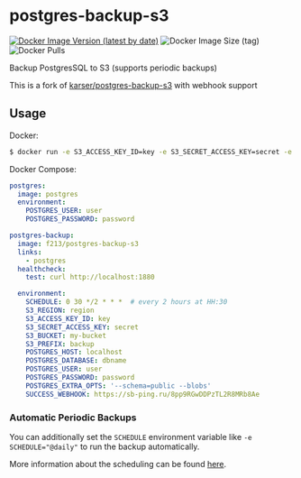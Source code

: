 # postgres-backup-s3
[![Docker Image Version (latest by date)](https://img.shields.io/docker/v/f213/postgres-backup-s3?sort=semver)](https://hub.docker.com/r/f213/postgres-backup-s3) ![Docker Image Size (tag)](https://img.shields.io/docker/image-size/f213/postgres-backup-s3/latest)  ![Docker Pulls](https://img.shields.io/docker/pulls/f213/postgres-backup-s3)

Backup PostgresSQL to S3 (supports periodic backups)

This is a fork of [karser/postgres-backup-s3](https://github.com/karser/docker-images) with webhook support

## Usage

Docker:
```sh
$ docker run -e S3_ACCESS_KEY_ID=key -e S3_SECRET_ACCESS_KEY=secret -e S3_BUCKET=my-bucket -e S3_PREFIX=backup -e POSTGRES_DATABASE=dbname -e POSTGRES_USER=user -e POSTGRES_PASSWORD=password -e POSTGRES_HOST=localhost f213/postgres-backup-s3
```

Docker Compose:
```yaml
postgres:
  image: postgres
  environment:
    POSTGRES_USER: user
    POSTGRES_PASSWORD: password

postgres-backup:
  image: f213/postgres-backup-s3
  links:
    - postgres
  healthcheck:
    test: curl http://localhost:1880

  environment:
    SCHEDULE: 0 30 */2 * * *  # every 2 hours at HH:30
    S3_REGION: region
    S3_ACCESS_KEY_ID: key
    S3_SECRET_ACCESS_KEY: secret
    S3_BUCKET: my-bucket
    S3_PREFIX: backup
    POSTGRES_HOST: localhost
    POSTGRES_DATABASE: dbname
    POSTGRES_USER: user
    POSTGRES_PASSWORD: password
    POSTGRES_EXTRA_OPTS: '--schema=public --blobs'
    SUCCESS_WEBHOOK: https://sb-ping.ru/8pp9RGwDDPzTL2R8MRb8Ae
```

### Automatic Periodic Backups

You can additionally set the `SCHEDULE` environment variable like `-e SCHEDULE="@daily"` to run the backup automatically.

More information about the scheduling can be found [here](http://godoc.org/github.com/robfig/cron#hdr-Predefined_schedules).
